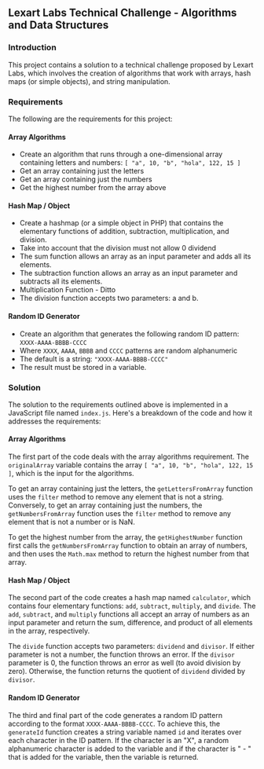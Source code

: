 
## Lexart Labs Technical Challenge - Algorithms and Data Structures

### Introduction

This project contains a solution to a technical challenge proposed by Lexart Labs, which involves the creation of algorithms that work with arrays, hash maps (or simple objects), and string manipulation.

### Requirements

The following are the requirements for this project:

#### Array Algorithms

-   Create an algorithm that runs through a one-dimensional array containing letters and numbers: `[ "a", 10, "b", "hola", 122, 15 ]`
-   Get an array containing just the letters
-   Get an array containing just the numbers
-   Get the highest number from the array above

#### Hash Map / Object

-   Create a hashmap (or a simple object in PHP) that contains the elementary functions of addition, subtraction, multiplication, and division.
-   Take into account that the division must not allow 0 dividend
-   The sum function allows an array as an input parameter and adds all its elements.
-   The subtraction function allows an array as an input parameter and subtracts all its elements.
-   Multiplication Function - Ditto
-   The division function accepts two parameters: a and b.

#### Random ID Generator

-   Create an algorithm that generates the following random ID pattern: `XXXX-AAAA-BBBB-CCCC`
-   Where `XXXX`, `AAAA`, `BBBB` and `CCCC` patterns are random alphanumeric
-   The default is a string: `"XXXX-AAAA-BBBB-CCCC"`
-   The result must be stored in a variable.

### Solution

The solution to the requirements outlined above is implemented in a JavaScript file named `index.js`. Here's a breakdown of the code and how it addresses the requirements:

#### Array Algorithms

The first part of the code deals with the array algorithms requirement. The `originalArray` variable contains the array `[ "a", 10, "b", "hola", 122, 15 ]`, which is the input for the algorithms.

To get an array containing just the letters, the `getLettersFromArray` function uses the `filter` method to remove any element that is not a string. Conversely, to get an array containing just the numbers, the `getNumbersFromArray` function uses the `filter` method to remove any element that is not a number or is NaN.

To get the highest number from the array, the `getHighestNumber` function first calls the `getNumbersFromArray` function to obtain an array of numbers, and then uses the `Math.max` method to return the highest number from that array.

#### Hash Map / Object

The second part of the code creates a hash map named `calculator`, which contains four elementary functions: `add`, `subtract`, `multiply`, and `divide`. The `add`, `subtract`, and `multiply` functions all accept an array of numbers as an input parameter and return the sum, difference, and product of all elements in the array, respectively.

The `divide` function accepts two parameters: `dividend` and `divisor`. If either parameter is not a number, the function throws an error. If the `divisor` parameter is 0, the function throws an error as well (to avoid division by zero). Otherwise, the function returns the quotient of `dividend` divided by `divisor`.

#### Random ID Generator

The third and final part of the code generates a random ID pattern according to the format `XXXX-AAAA-BBBB-CCCC`. To achieve this, the `generateId` function creates a string variable named `id` and iterates over each character in the ID pattern. If the character is an "X", a random alphanumeric character is added to the variable and if the character is " - " that is added for the variable, then the variable is returned.